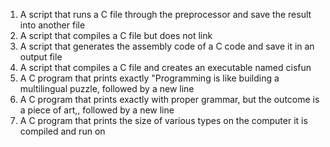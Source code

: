 1. A script that runs a C file through the preprocessor and save the result into another file
2. A script that compiles a C file but does not link
3. A script that generates the assembly code of a C code and save it in an output file
4. A script that compiles a C file and creates an executable named cisfun
5. A C program that prints exactly "Programming is like building a multilingual puzzle, followed by a new line
6. A C program that prints exactly with proper grammar, but the outcome is a piece of art,, followed by a new line
7. A C program that prints the size of various types on the computer it is compiled and run on
